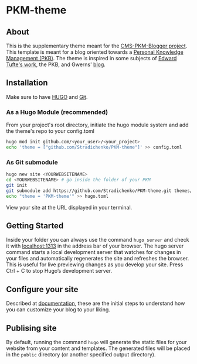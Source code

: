 # PKM-theme
## About
This is the supplementary theme meant for the [CMS-PKM-Blogger project](https://github.com/Stradichenko/PKM-Blogger/tree/main). This template is meant for a blog oriented towards a [Personal Knowledge Management (PKB)](https://www.wikiwand.com/en/Personal_knowledge_base). The theme is inspired in some subjects of [Edward Tufte's work](https://edwardtufte.github.io/tufte-css/), the PKB, and Gwerns' [blog](https://gwern.net/). 

## Installation
Make sure to have [HUGO](https://gohugo.io/installation/) and [Git](https://git-scm.com/book/en/v2/Getting-Started-Installing-Git).

### As a Hugo Module (recommended)
From your project's root directory, initiate the hugo module system and add the theme's repo to your config.toml
```bash
hugo mod init github.com/<your_user>/<your_project>
echo 'theme = ["github.com/Stradichenko/PKM-theme"]' >> config.toml
```

### As Git submodule
```bash
hugo new site <YOURWEBSITENAME>
cd <YOURWEBSITENAME> # go inside the folder of your PKM
git init
git submodule add https://github.com/Stradichenko/PKM-theme.git themes/PKM-theme
echo "theme = 'PKM-theme'" >> hugo.toml
```

View your site at the URL displayed in your terminal. 

## Getting Started
Inside your <YOURWEBSITENAME> folder you can always use the command `hugo server` and check it with [localhost:1313](http://localhost:1313/) in the address bar of your browser. The hugo server command starts a local development server that watches for changes in your files and automatically regenerates the site and refreshes the browser. This is useful for live previewing changes as you develop your site. Press Ctrl + C to stop Hugo’s development server.

## Configure your site
Described at [documentation](https://github.com/Stradichenko/PKM-theme/blob/main/documentation), these are the initial steps to understand how you can customize your blog to your liking.

## Publising site
By default, running the command `hugo` will generate the static files for your website from your content and templates. The generated files will be placed in the `public` directory (or another specified output directory).

